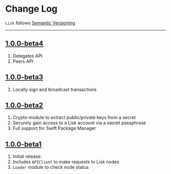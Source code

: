 Change Log
==========

`Lisk` follows [Semantic Versioning](http://semver.org/)

---

## [1.0.0-beta4](https://github.com/AndrewBarba/lisk-swift-sdk/releases/tag/1.0.0-beta4)

1. Delegates API
2. Peers API

## [1.0.0-beta3](https://github.com/AndrewBarba/lisk-swift-sdk/releases/tag/1.0.0-beta3)

1. Locally sign and broadcast transactions

## [1.0.0-beta2](https://github.com/AndrewBarba/lisk-swift-sdk/releases/tag/1.0.0-beta2)

1. Crypto module to extract public/private keys from a secret
2. Securely gain access to a Lisk account via a secret passphrase
3. Full support for Swift Package Manager

## [1.0.0-beta1](https://github.com/AndrewBarba/lisk-swift-sdk/releases/tag/1.0.0-beta1)

1. Initial release.
2. Includes `APIClient` to make requests to Lisk nodes
3. `Loader` module to check node status
